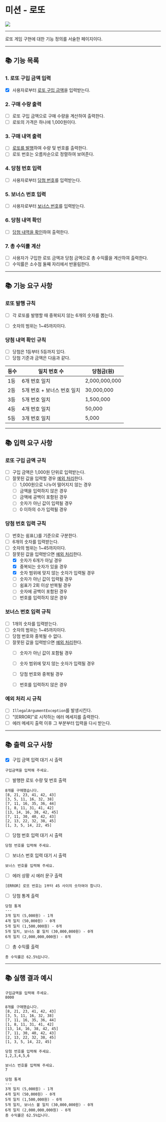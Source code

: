 # 미션 - 로또

![](https://img.shields.io/badge/precourse-week3-white.svg)

---

로또 게임 구현에 대한 기능 정의를 서술한 페이지이다.

---

## 📚 기능 목록

### 1. 로또 구입 금액 입력

+ [x] 사용자로부터 [로또 구입 금액](#로또-구입-금액-규칙)을 입력받는다.

### 2. 구매 수량 출력
+ [ ] 로또 구입 금액으로 구매 수량을 계산하여 출력한다.
+ [ ] 로또의 가격은 하나에 1,000원이다.

### 3. 구매 내역 출력

+ [ ] [로또를 발행](#로또-발행-규칙)하여 수량 및 번호를 출력한다.
+ [ ] 로또 번호는 오름차순으로 정렬하여 보여준다.

### 4. 당첨 번호 입력

+ [ ] 사용자로부터 [당첨 번호](#당첨-번호-입력-규칙)를 입력받는다.

### 5. 보너스 번호 입력

+ [ ] 사용자로부터 [보너스 번호](#보너스-번호-입력-규칙)를 입력받는다.

### 6. 당첨 내역 확인

+ [ ] [당첨 내역을 확인](#당첨-내역-확인-규칙)하여 출력한다.

### 7. 총 수익률 계산

+ [ ] 사용자가 구입한 로또 금액과 당첨 금액으로 총 수익률을 계산하여 출력한다.
+ [ ] 수익률은 소수점 둘째 자리에서 반올림한다.
---


## 📚 기능 요구 사항


### 로또 발행 규칙
+ [ ] 각 로또를 발행할 때 중복되지 않는 6개의 숫자를 뽑는다.
+ [ ] 숫자의 범위는 1~45까지이다.


### 당첨 내역 확인 규칙

+ [ ] 당첨은 1등부터 5등까지 있다.
+ [ ] 당첨 기준과 금액은 다음과 같다.

| 등수 | 일치 번호 수 | 당첨금(원) |
|----|--------|--------------|
| 1등 |6개 번호 일치| 2,000,000,000|
| 2등 |5개 번호 + 보너스 번호 일치|30,000,000|
| 3등 |5개 번호 일치|1,500,000|
| 4등 |4개 번호 일치|50,000|
| 5등 |3개 번호 일치|5,000|

---

## 📚 입력 요구 사항

### 로또 구입 금액 규칙

+ [ ] 구입 금액은 1,000원 단위로 입력받는다.
+ [ ] 잘못된 값을 입력할 경우 [예외 처리](#예외-처리-시-규칙)한다.
  + [ ] 1,000원으로 나누어 떨어지지 않는 경우
  + [ ] 금액을 입력하지 않은 경우
  + [ ] 금액에 공백이 포함된 경우
  + [ ] 숫자가 아닌 값이 입력될 경우
  + [ ] 0 이하의 수가 입력될 경우

### 당첨 번호 입력 규칙

+ [ ] 번호는 쉼표(,)를 기준으로 구분한다.
+ [ ] 6개의 숫자를 입력받는다.
+ [ ] 숫자의 범위는 1~45까지이다.
+ [ ] 잘못된 값을 입력받으면 [예외 처리](#예외-처리-시-규칙)한다.
    + [x] 숫자가 6개가 아닐 경우
    + [x] 중복되는 숫자가 있을 경우
    + [x] 숫자 범위에 맞지 않는 숫자가 입력될 경우
    + [ ] 숫자가 아닌 값이 입력될 경우
    + [ ] 쉼표가 2회 이상 반복될 경우
    + [ ] 숫자에 공백이 포함된 경우
    + [ ] 번호를 입력하지 않은 경우

### 보너스 번호 입력 규칙

+ [ ] 1개의 숫자를 입력받는다.
+ [ ] 숫자의 범위는 1~45까지이다.
+ [ ] 당첨 번호와 중복될 수 없다.
+ [ ] 잘못된 값을 입력받으면 [예외 처리](#예외-처리-시-규칙)한다.
  + [ ] 숫자가 아닌 값이 포함될 경우
  + [ ] 숫자 범위에 맞지 않는 숫자가 입력될 경우
  + [ ] 당첨 번호와 중복될 경우
  + [ ] 번호를 입력하지 않은 경우


### 예외 처리 시 규칙

+ [ ] ```IllegalArgumentException```를 발생시킨다.
+ [ ] "[ERROR]"로 시작하는 에러 메세지를 출력한다.
+ [ ] 에러 메세지 출력 이후 그 부분부터 입력을 다시 받는다.

---

## 📚 출력 요구 사항

+ [x]  구입 금액 입력 대기 시 출력

```
구입금액을 입력해 주세요.
```

+ [ ] 발행한 로또 수량 및 번호 출력

```
8개를 구매했습니다.
[8, 21, 23, 41, 42, 43] 
[3, 5, 11, 16, 32, 38] 
[7, 11, 16, 35, 36, 44] 
[1, 8, 11, 31, 41, 42] 
[13, 14, 16, 38, 42, 45] 
[7, 11, 30, 40, 42, 43] 
[2, 13, 22, 32, 38, 45] 
[1, 3, 5, 14, 22, 45]
```

+ [ ] 당첨 번호 입력 대기 시 출력

```
당첨 번호를 입력해 주세요.
```

+ [ ] 보너스 번호 입력 대기 시 출력

```
보너스 번호를 입력해 주세요.
```

+ [ ] 에러 상황 시 에러 문구 출력

```
[ERROR] 로또 번호는 1부터 45 사이의 숫자여야 합니다.
```

+ [ ] 당첨 통계 출력

```
당첨 통계
---
3개 일치 (5,000원) - 1개
4개 일치 (50,000원) - 0개
5개 일치 (1,500,000원) - 0개
5개 일치, 보너스 볼 일치 (30,000,000원) - 0개
6개 일치 (2,000,000,000원) - 0개
```
+ [ ] 총 수익률 출력

```
총 수익률은 62.5%입니다.
```
---

## 📚 실행 결과 예시

```
구입금액을 입력해 주세요.
8000

8개를 구매했습니다.
[8, 21, 23, 41, 42, 43] 
[3, 5, 11, 16, 32, 38] 
[7, 11, 16, 35, 36, 44] 
[1, 8, 11, 31, 41, 42] 
[13, 14, 16, 38, 42, 45] 
[7, 11, 30, 40, 42, 43] 
[2, 13, 22, 32, 38, 45] 
[1, 3, 5, 14, 22, 45]

당첨 번호를 입력해 주세요.
1,2,3,4,5,6

보너스 번호를 입력해 주세요.
7

당첨 통계
---
3개 일치 (5,000원) - 1개
4개 일치 (50,000원) - 0개
5개 일치 (1,500,000원) - 0개
5개 일치, 보너스 볼 일치 (30,000,000원) - 0개
6개 일치 (2,000,000,000원) - 0개
총 수익률은 62.5%입니다.
```